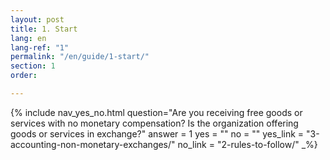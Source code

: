 ```yaml
---
layout: post
title: 1. Start
lang: en
lang-ref: "1"
permalink: "/en/guide/1-start/"
section: 1
order: 

---
```

{% include nav_yes_no.html
question="Are you receiving free goods or services with no monetary compensation?
Is the organization offering goods or services in exchange?"
answer = 1
yes = ""
no = ""
yes_link = "3-accounting-non-monetary-exchanges/"
no_link = "2-rules-to-follow/"
_%}